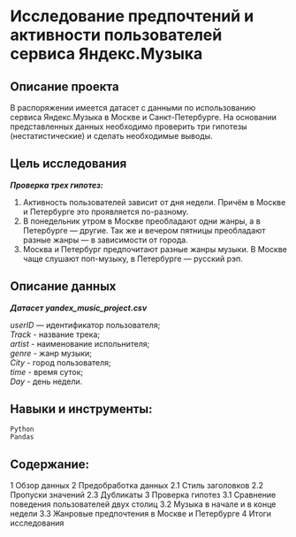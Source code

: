 # Исследование предпочтений и активности пользователей сервиса Яндекс.Музыка

## Описание проекта
В распоряжении имеется датасет с данными по использованию сервиса Яндекс.Музыка в Москве и Санкт-Петербурге. На основании представленных данных необходимо проверить три гипотезы (нестатистические) и сделать необходимые выводы.

## Цель исследования
***Проверка трех гипотез:***
1. Активность пользователей зависит от дня недели. Причём в Москве и Петербурге это проявляется по-разному.
2. В понедельник утром в Москве преобладают одни жанры, а в Петербурге — другие. Так же и вечером пятницы преобладают разные жанры — в зависимости от города. 
3. Москва и Петербург предпочитают разные жанры музыки. В Москве чаще слушают поп-музыку, в Петербурге — русский рэп.

##  Описание данных

***Датасет yandex_music_project.csv***

*userID* — идентификатор пользователя;  
*Track* - название трека;  
*artist* - наименование испольнителя;  
*genre* - жанр музыки;  
*City* - город пользователя;  
*time* - время суток;  
*Day* - день недели.

## Навыки и инструменты:

`Python`  
`Pandas`  

## Содержание:  

1  Обзор данных
2  Предобработка данных
2.1  Стиль заголовков
2.2  Пропуски значений
2.3  Дубликаты
3  Проверка гипотез
3.1  Сравнение поведения пользователей двух столиц
3.2  Музыка в начале и в конце недели
3.3  Жанровые предпочтения в Москве и Петербурге
4  Итоги исследования
